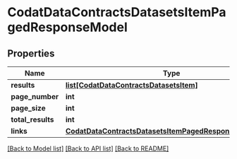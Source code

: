 # CodatDataContractsDatasetsItemPagedResponseModel

## Properties
Name | Type | Description | Notes
------------ | ------------- | ------------- | -------------
**results** | [**list[CodatDataContractsDatasetsItem]**](CodatDataContractsDatasetsItem.md) |  | [optional] 
**page_number** | **int** |  | [optional] 
**page_size** | **int** |  | [optional] 
**total_results** | **int** |  | [optional] 
**links** | [**CodatDataContractsDatasetsItemPagedResponseLinksModel**](CodatDataContractsDatasetsItemPagedResponseLinksModel.md) |  | [optional] 

[[Back to Model list]](../README.md#documentation-for-models) [[Back to API list]](../README.md#documentation-for-api-endpoints) [[Back to README]](../README.md)


